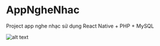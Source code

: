 # AppNgheNhac
Project app nghe nhạc sử dụng React Native + PHP + MySQL

![alt text](https://pasteboard.co/JNgPn5B.png)
